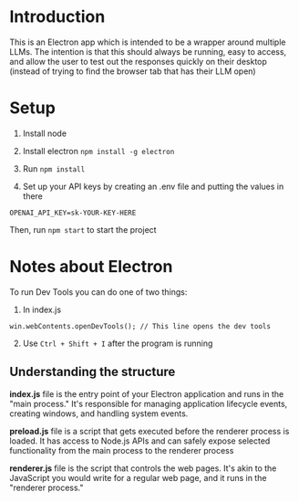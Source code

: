 # Introduction
This is an Electron app which is intended to be a wrapper around multiple LLMs.  The intention is that this should always be running, easy to access, and allow the user to test out the responses quickly on their desktop (instead of trying to find the browser tab that has their LLM open)

# Setup
1. Install node
1. Install electron `npm install -g electron`
1. Run `npm install`

1. Set up your API keys by creating an .env file and putting the values in there

```
OPENAI_API_KEY=sk-YOUR-KEY-HERE
```

Then, run `npm start` to start the project


# Notes about Electron
To run Dev Tools you can do one of two things:

1. In index.js
```
win.webContents.openDevTools(); // This line opens the dev tools
```

2. Use `Ctrl + Shift + I` after the program is running


## Understanding the structure
**index.js** file is the entry point of your Electron application and runs in the "main process." It's responsible for managing application lifecycle events, creating windows, and handling system events.

**preload.js** file is a script that gets executed before the renderer process is loaded. It has access to Node.js APIs and can safely expose selected functionality from the main process to the renderer process

**renderer.js** file is the script that controls the web pages. It's akin to the JavaScript you would write for a regular web page, and it runs in the "renderer process."